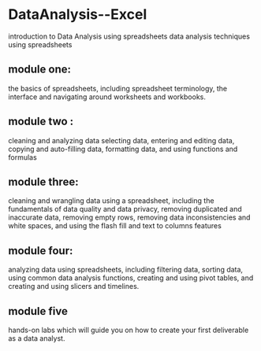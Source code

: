 # DataAnalysis--Excel
introduction to Data Analysis using spreadsheets
data analysis techniques using spreadsheets

## module one: 
 the basics of spreadsheets, including spreadsheet terminology, the interface and navigating around worksheets
and workbooks.

## module two  : 
cleaning and analyzing data selecting data, entering and editing data, copying and auto-filling data, formatting data, and using functions and formulas

## module three: 
cleaning and wrangling data using a spreadsheet, including the fundamentals of data quality and data
privacy, removing duplicated and inaccurate data, removing empty rows, removing data inconsistencies
and white spaces, and using the flash fill and text to columns features

## module four: 
analyzing data using spreadsheets, including filtering data, sorting data, using common data analysis
functions, creating and using pivot tables, and creating and using slicers and timelines.

## module five
hands-on labs which will guide you on how to create your first deliverable as a data analyst.
